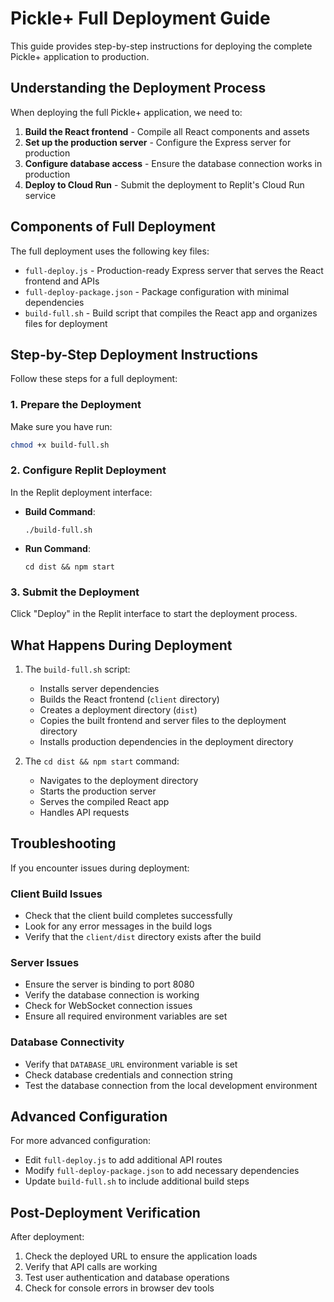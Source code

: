 # Pickle+ Full Deployment Guide

This guide provides step-by-step instructions for deploying the complete Pickle+ application to production.

## Understanding the Deployment Process

When deploying the full Pickle+ application, we need to:

1. **Build the React frontend** - Compile all React components and assets
2. **Set up the production server** - Configure the Express server for production
3. **Configure database access** - Ensure the database connection works in production
4. **Deploy to Cloud Run** - Submit the deployment to Replit's Cloud Run service

## Components of Full Deployment

The full deployment uses the following key files:

- `full-deploy.js` - Production-ready Express server that serves the React frontend and APIs
- `full-deploy-package.json` - Package configuration with minimal dependencies
- `build-full.sh` - Build script that compiles the React app and organizes files for deployment

## Step-by-Step Deployment Instructions

Follow these steps for a full deployment:

### 1. Prepare the Deployment

Make sure you have run:

```bash
chmod +x build-full.sh
```

### 2. Configure Replit Deployment

In the Replit deployment interface:

- **Build Command**:
  ```
  ./build-full.sh
  ```
  
- **Run Command**:
  ```
  cd dist && npm start
  ```

### 3. Submit the Deployment

Click "Deploy" in the Replit interface to start the deployment process.

## What Happens During Deployment

1. The `build-full.sh` script:
   - Installs server dependencies
   - Builds the React frontend (`client` directory)
   - Creates a deployment directory (`dist`)
   - Copies the built frontend and server files to the deployment directory
   - Installs production dependencies in the deployment directory

2. The `cd dist && npm start` command:
   - Navigates to the deployment directory
   - Starts the production server
   - Serves the compiled React app
   - Handles API requests

## Troubleshooting

If you encounter issues during deployment:

### Client Build Issues

- Check that the client build completes successfully
- Look for any error messages in the build logs
- Verify that the `client/dist` directory exists after the build

### Server Issues

- Ensure the server is binding to port 8080
- Verify the database connection is working
- Check for WebSocket connection issues
- Ensure all required environment variables are set

### Database Connectivity

- Verify that `DATABASE_URL` environment variable is set
- Check database credentials and connection string
- Test the database connection from the local development environment

## Advanced Configuration

For more advanced configuration:

- Edit `full-deploy.js` to add additional API routes
- Modify `full-deploy-package.json` to add necessary dependencies
- Update `build-full.sh` to include additional build steps

## Post-Deployment Verification

After deployment:

1. Check the deployed URL to ensure the application loads
2. Verify that API calls are working 
3. Test user authentication and database operations
4. Check for console errors in browser dev tools